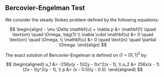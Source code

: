 ## Bercovier-Engelman Test

We consider the steady Stokes problem defined by the following equations:

$$
\begin{align}
    - \mu \Delta \mathbf{u} + \nabla p &= \mathbf{f} \quad \text{on} \quad \Omega, \tag{1} \\
    \nabla \cdot \mathbf{u} &= 0 \quad \text{on} \quad \Omega, \\
    \mathbf{u} &= 0 \quad \text{in} \quad \partial \Omega.
\end{align}
$$

The exact solution of Bercovier-Engelman is defined on $\Omega=[ 0, 1 ]^2$ by:

$$
\begin{aligned}
    u_1 &= -256y(y - 1)(2y - 1)x^2(x - 1), \\
    u_2 &= 256x(x - 1)(2x - 1)y^2(y - 1), \\
    p &= (x - 0.5)(y - 0.5).
\end{aligned}
$$
